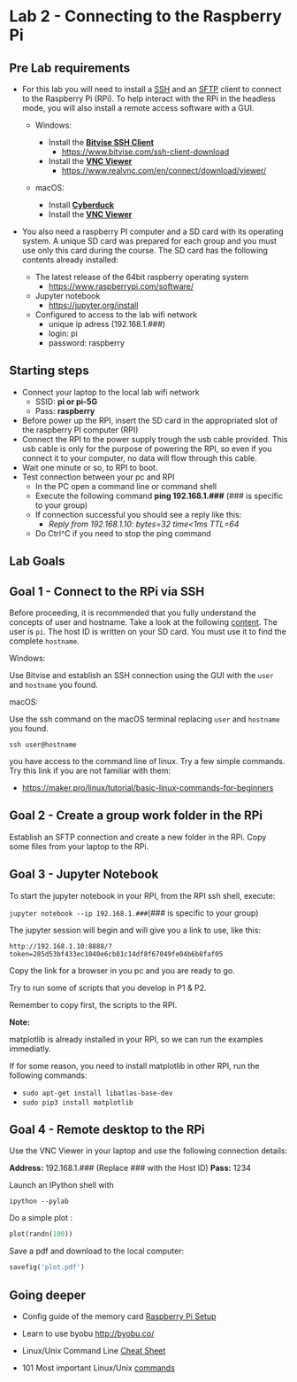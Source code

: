 # Lab 2 - Connecting to the Raspberry Pi

## Pre Lab requirements

* For this lab you will need to install a [SSH](https://en.wikipedia.org/wiki/Secure_Shell_Protocol) and an [SFTP](https://en.wikipedia.org/wiki/SSH_File_Transfer_Protocol) client to connect to the Raspberry Pi (RPi). To help interact with the RPi in the headless mode, you will also install a remote access software with a GUI.
  
  * Windows:
    
    * Install the [**Bitvise SSH Client**](https://www.bitvise.com/ssh-client-download)
      * https://www.bitvise.com/ssh-client-download 
    * Install the [**VNC Viewer**](https://www.realvnc.com/pt/connect/download/viewer)
      * https://www.realvnc.com/en/connect/download/viewer/ 
  
  * macOS:
    
    * Install [**Cyberduck**](https://cyberduck.io)
    * Install the [**VNC Viewer**](https://www.realvnc.com/pt/connect/download/viewer)

* You also need a raspberry PI computer and a SD card with its operating system. A unique SD card was prepared for each group and you must use only this card during the course. The SD card has the following contents already installed:
  
  * The latest release of the 64bit raspberry operating system 
    * https://www.raspberrypi.com/software/
  * Jupyter notebook 
    * https://jupyter.org/install 
  * Configured to access to the lab wifi network
    * unique ip adress (192.168.1.###)
    * login: pi
    * password: raspberry 

## Starting steps

* Connect your laptop to the local lab wifi network
  * SSID: **pi or pi-5G**
  * Pass: **raspberry**
* Before power up the RPI, insert the SD card in the appropriated  slot of the raspberry PI computer (RPI) 
* Connect the RPI to the power supply trough the usb cable provided. This usb cable is only for the purpose of powering the RPI, so even if you connect it to your computer, no data will flow through this cable.
* Wait one minute or so, to RPI to boot.
* Test connection between your pc and RPI
  * In the PC open a command line or command shell
  * Execute the following command **ping 192.168.1.###** (### is specific to your group)  
  * If connection successful  you should see a reply like this:
    * *Reply from 192.168.1.10: bytes=32 time<1ms TTL=64*
  * Do Ctrl^C if you need to stop the ping command

## Lab Goals

## Goal 1 - Connect to the RPi via SSH

Before proceeding, it is recommended that you fully understand the concepts of user and hostname. Take a look at the following [content](https://searchnetworking.techtarget.com/definition/host).
The user is `pi`. The host ID is written on your SD card. You must use it to find the complete `hostname`.

Windows:

Use Bitvise and establish an SSH connection using the GUI with the `user` and `hostname` you found.

macOS:

Use the ssh command on the macOS terminal replacing `user` and `hostname` you found.

`
ssh user@hostname
`

you have access to the command line of linux. Try a few simple commands. Try this link if you are not familiar with them:

* https://maker.pro/linux/tutorial/basic-linux-commands-for-beginners

## Goal 2 - Create a group work folder in the RPi

Establish an SFTP connection and create a new folder in the RPi. Copy some files from your laptop to the RPi.

## Goal 3 - Jupyter Notebook

To start the jupyter notebook in your RPI, from the RPI ssh shell, execute:

`
jupyter notebook --ip 192.168.1.###
`(### is specific to your group)

The jupyter session will begin and will give you a link to use, like this:

`
http://192.168.1.10:8888/?token=285d53bf433ec1040e6cb81c14df8f67049fe04b6b8faf05
`

Copy the link for a browser in you pc and you are ready to go.

Try to run some of scripts that you develop in P1 & P2.

Remember to copy first, the scripts to the RPI.

**Note:** 

matplotlib is already installed in your RPI, so we can run the examples immediatly.

If for some reason, you need to install matplotlib in other RPI, run the following commands:

* `sudo apt-get install libatlas-base-dev`
* `sudo pip3 install matplotlib`

## Goal 4 - Remote desktop to the RPi

Use the VNC Viewer in your laptop and use the following connection details:

**Address:** 192.168.1.### (Replace ### with the Host ID)
**Pass:** 1234

Launch an IPython shell with

`
ipython --pylab
`

Do a simple plot :

```python
plot(randn(100))
```

Save a pdf and download to the local computer:  

```python
savefig('plot.pdf')
```

## Going deeper

* Config guide of the memory card [Raspberry Pi Setup](oldlabs/lab5.1-setting-up-raspberry-pi.md)

* Learn to use byobu http://byobu.co/

* Linux/Unix Command Line [Cheat Sheet](https://sites.tufts.edu/cbi/files/2013/01/linux_cheat_sheet.pdf)

* 101 Most important Linux/Unix [commands](https://dev.to/awwsmm/101-bash-commands-and-tips-for-beginners-to-experts-30je)
